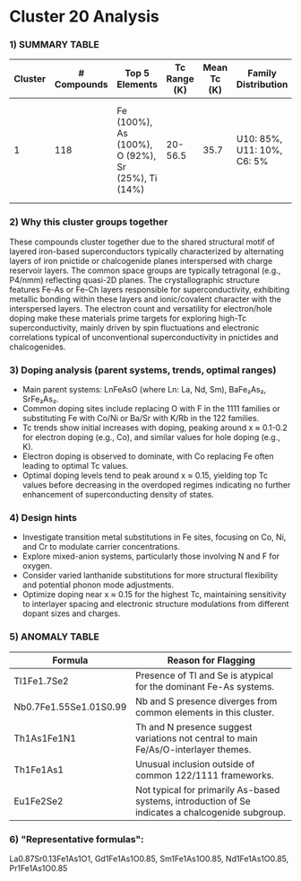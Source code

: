 # Cluster 20 Analysis

### 1) SUMMARY TABLE

| Cluster | # Compounds | Top 5 Elements | Tc Range (K) | Mean Tc (K) | Family Distribution | Notes |
|---------|-------------|----------------|--------------|-------------|---------------------|-------|
| 1       | 118         | Fe (100%), As (100%), O (92%), Sr (25%), Ti (14%) | 20-56.5         | 35.7           | U10: 85%, U11: 10%, C6: 5% | Predominantly 1111-type and 122-type Fe pnictides. Variations with oxygen and transition metal elements. |

### 2) Why this cluster groups together
These compounds cluster together due to the shared structural motif of layered iron-based superconductors typically characterized by alternating layers of iron pnictide or chalcogenide planes interspersed with charge reservoir layers. The common space groups are typically tetragonal (e.g., P4/nmm) reflecting quasi-2D planes. The crystallographic structure features Fe-As or Fe-Ch layers responsible for superconductivity, exhibiting metallic bonding within these layers and ionic/covalent character with the interspersed layers. The electron count and versatility for electron/hole doping make these materials prime targets for exploring high-Tc superconductivity, mainly driven by spin fluctuations and electronic correlations typical of unconventional superconductivity in pnictides and chalcogenides.

### 3) Doping analysis (parent systems, trends, optimal ranges)
- Main parent systems: LnFeAsO (where Ln: La, Nd, Sm), BaFe₂As₂, SrFe₂As₂.
- Common doping sites include replacing O with F in the 1111 families or substituting Fe with Co/Ni or Ba/Sr with K/Rb in the 122 families.
- Tc trends show initial increases with doping, peaking around x ≈ 0.1-0.2 for electron doping (e.g., Co), and similar values for hole doping (e.g., K).
- Electron doping is observed to dominate, with Co replacing Fe often leading to optimal Tc values.
- Optimal doping levels tend to peak around x ≈ 0.15, yielding top Tc values before decreasing in the overdoped regimes indicating no further enhancement of superconducting density of states.

### 4) Design hints
- Investigate transition metal substitutions in Fe sites, focusing on Co, Ni, and Cr to modulate carrier concentrations.
- Explore mixed-anion systems, particularly those involving N and F for oxygen.
- Consider varied lanthanide substitutions for more structural flexibility and potential phonon mode adjustments.
- Optimize doping near x ≈ 0.15 for the highest Tc, maintaining sensitivity to interlayer spacing and electronic structure modulations from different dopant sizes and charges.

### 5) ANOMALY TABLE

| Formula | Reason for Flagging |
|---------|---------------------|
| Tl1Fe1.7Se2 | Presence of Tl and Se is atypical for the dominant Fe-As systems. |
| Nb0.7Fe1.55Se1.01S0.99 | Nb and S presence diverges from common elements in this cluster. |
| Th1As1Fe1N1 | Th and N presence suggest variations not central to main Fe/As/O-interlayer themes. |
| Th1Fe1As1 | Unusual inclusion outside of common 122/1111 frameworks. |
| Eu1Fe2Se2 | Not typical for primarily As-based systems, introduction of Se indicates a chalcogenide subgroup. |

### 6) "Representative formulas": 
La0.87Sr0.13Fe1As1O1, Gd1Fe1As1O0.85, Sm1Fe1As1O0.85, Nd1Fe1As1O0.85, Pr1Fe1As1O0.85